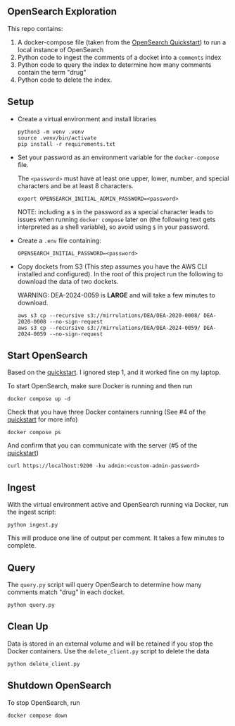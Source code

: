
## OpenSearch Exploration

This repo contains:

1. A docker-compose file (taken from the [OpenSearch Quickstart](https://opensearch.org/docs/latest/getting-started/quickstart/)) to run a local instance of OpenSearch
2. Python code to ingest the comments of a docket into a `comments` index
3. Python code to query the index to determine how many comments contain the term "drug"
4. Python code to delete the index.


## Setup

* Create a virtual environment and install libraries

  ```
  python3 -m venv .venv
  source .venv/bin/activate
  pip install -r requirements.txt
  ```

* Set your password as an environment variable for the `docker-compose` file.

  The `<password>` must have at least one upper, lower, number, and special characters and be at least 8 characters.

  ```
  export OPENSEARCH_INITIAL_ADMIN_PASSWORD=<password>
  ```

  NOTE: including a `$` in the password as a special character leads to issues when running `docker compose` later on (the following text gets interpreted
  as a shell variable), so avoid using `$` in your password.

* Create a `.env` file containing:

  ```
  OPENSEARCH_INITIAL_PASSWORD=<password>
  ```

* Copy dockets from S3 (This step assumes you have the AWS CLI installed and configured).  In the root of this project run the following to download the data of two dockets.

  WARNING: DEA-2024-0059 is **LARGE** and will take a few minutes to download.

  ```
  aws s3 cp --recursive s3://mirrulations/DEA/DEA-2020-0008/ DEA-2020-0008 --no-sign-request
  aws s3 cp --recursive s3://mirrulations/DEA/DEA-2024-0059/ DEA-2024-0059 --no-sign-request
  ```
  
  
## Start OpenSearch

Based on the [quickstart](https://opensearch.org/docs/latest/getting-started/quickstart/).  I ignored step 1, and it worked fine on my laptop.

To start OpenSearch, make sure Docker is running and then run

  ```
  docker compose up -d
  ```

Check that you have three Docker containers running (See #4 of the [quickstart](https://opensearch.org/docs/latest/getting-started/quickstart/) for more info)

  ```
  docker compose ps
  ```
  
And confirm that you can communicate with the server (#5 of the [quickstart](https://opensearch.org/docs/latest/getting-started/quickstart/))

  ```
  curl https://localhost:9200 -ku admin:<custom-admin-password>
  ```  
  
## Ingest

With the virtual environment active and OpenSearch running via Docker, run the ingest script:

  ```
  python ingest.py
  ```
  
  This will produce one line of output per comment.  It takes a few minutes to complete.
  
## Query

The `query.py` script will query OpenSearch to determine how many comments match "drug" in each docket.

  ```
  python query.py
  ```

## Clean Up

Data is stored in an external volume and will be retained if you stop the Docker containers.  Use the `delete_client.py` script to delete the data

  ```
  python delete_client.py
  ```
  
## Shutdown OpenSearch

To stop OpenSearch, run

  ```
  docker compose down
  ```
  
    
